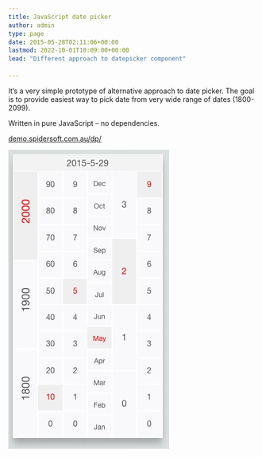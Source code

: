 ```yaml
---
title: JavaScript date picker
author: admin
type: page
date: 2015-05-28T02:11:06+00:00
lastmod: 2022-10-01T10:09:00+00:00
lead: "Different approach to datepicker component" 

---
```

It&#8217;s a very simple prototype of alternative approach to date picker. The goal is to provide easiest way to pick date from very wide range of dates (1800-2099).

Written in pure JavaScript &#8211; no dependencies.

[demo.spidersoft.com.au/dp/](https://demo.spidersoft.com.au/dp/index.html)

![Date Picker](/images/2015/05/date-picker.jpg)